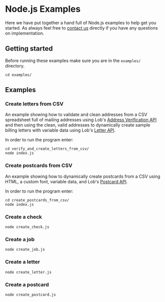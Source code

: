 # Node.js Examples

Here we have put together a hand full of Node.js examples to help get you started. As always feel free to [contact us](https://lob.com/support) directly if you have any questions on implementation.

## Getting started
Before running these examples make sure you are in the `examples/` directory.
```
cd examples/
```

## Examples

### Create letters from CSV

An example showing how to validate and clean addresses from a CSV spreadsheet full of mailing addresses using Lob's [Address Verification API](https://lob.com/verification/address) and then using the clean, valid addresses to dynamically create sample billing letters with variable data using Lob's [Letter API](https://lob.com/services/letters).

In order to run the program enter:

```
cd verify_and_create_letters_from_csv/
node index.js
```

### Create postcards from CSV

An example showing how to dynamically create postcards from a CSV using HTML, a custom font, variable data, and Lob's [Postcard API](https://lob.com/services/postcards).

In order to run the program enter:

```
cd create_postcards_from_csv/
node index.js
```

### Create a check
```
node create_check.js
```

### Create a job
```
node create_job.js
```

### Create a letter
```
node create_letter.js
```

### Create a postcard
```
node create_postcard.js
```

